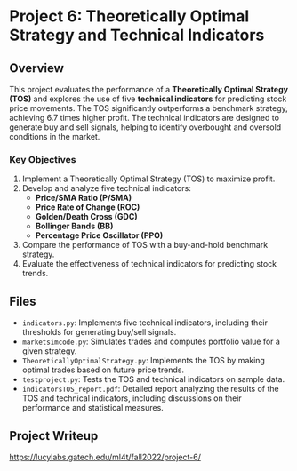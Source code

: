 # Project 6: Theoretically Optimal Strategy and Technical Indicators

## Overview
This project evaluates the performance of a **Theoretically Optimal Strategy (TOS)** and explores the use of five **technical indicators** for predicting stock price movements. The TOS significantly outperforms a benchmark strategy, achieving 6.7 times higher profit. The technical indicators are designed to generate buy and sell signals, helping to identify overbought and oversold conditions in the market.

### Key Objectives
1. Implement a Theoretically Optimal Strategy (TOS) to maximize profit.
2. Develop and analyze five technical indicators:
   - **Price/SMA Ratio (P/SMA)**
   - **Price Rate of Change (ROC)**
   - **Golden/Death Cross (GDC)**
   - **Bollinger Bands (BB)**
   - **Percentage Price Oscillator (PPO)**
3. Compare the performance of TOS with a buy-and-hold benchmark strategy.
4. Evaluate the effectiveness of technical indicators for predicting stock trends.

## Files
- `indicators.py`: Implements five technical indicators, including their thresholds for generating buy/sell signals.
- `marketsimcode.py`: Simulates trades and computes portfolio value for a given strategy.
- `TheoreticallyOptimalStrategy.py`: Implements the TOS by making optimal trades based on future price trends.
- `testproject.py`: Tests the TOS and technical indicators on sample data.
- `indicatorsTOS_report.pdf`: Detailed report analyzing the results of the TOS and technical indicators, including discussions on their performance and statistical measures.

## Project Writeup
https://lucylabs.gatech.edu/ml4t/fall2022/project-6/
